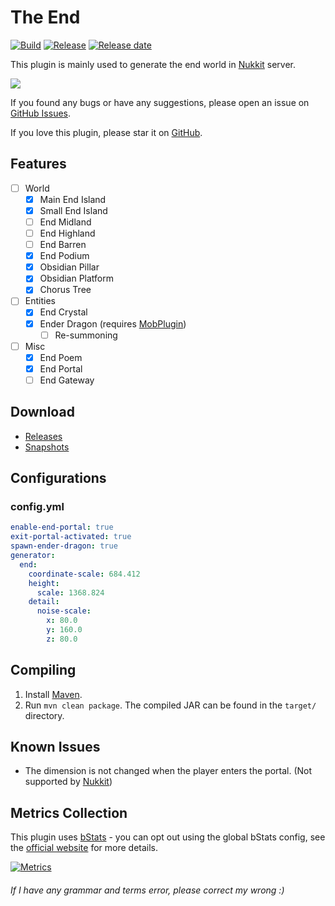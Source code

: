 # The End
[![Build](https://img.shields.io/circleci/build/github/wode490390/TheEnd/master)](https://circleci.com/gh/wode490390/TheEnd/tree/master)
[![Release](https://img.shields.io/github/v/release/wode490390/TheEnd)](https://github.com/wode490390/TheEnd/releases)
[![Release date](https://img.shields.io/github/release-date/wode490390/TheEnd)](https://github.com/wode490390/TheEnd/releases)
<!--[![Servers](https://img.shields.io/bstats/servers/4882)](https://bstats.org/plugin/bukkit/TheEnd/4882)
[![Players](https://img.shields.io/bstats/players/4882)](https://bstats.org/plugin/bukkit/TheEnd/4882)-->

This plugin is mainly used to generate the end world in [Nukkit](https://github.com/NukkitX/Nukkit) server.

[![](https://i.loli.net/2019/06/12/5d0035e6ec88465573.png)](https://www.mcbbs.net/thread-872583-1-1.html "末路之地")

If you found any bugs or have any suggestions, please open an issue on [GitHub Issues](https://github.com/wode490390/TheEnd/issues).

If you love this plugin, please star it on [GitHub](https://github.com/wode490390/TheEnd).

## Features
- [ ] World
  - [X] Main End Island
  - [X] Small End Island
  - [ ] End Midland
  - [ ] End Highland
  - [ ] End Barren
  - [X] End Podium
  - [X] Obsidian Pillar
  - [X] Obsidian Platform
  - [X] Chorus Tree
- [ ] Entities
  - [X] End Crystal
  - [X] Ender Dragon (requires [MobPlugin](https://github.com/Nukkit-coders/MobPlugin))
    - [ ] Re-summoning
- [ ] Misc
  - [X] End Poem
  - [X] End Portal
  - [ ] End Gateway

## Download
- [Releases](https://github.com/wode490390/TheEnd/releases)
- [Snapshots](https://circleci.com/gh/wode490390/TheEnd)

## Configurations

### config.yml
```yaml
enable-end-portal: true
exit-portal-activated: true
spawn-ender-dragon: true
generator:
  end:
    coordinate-scale: 684.412
    height:
      scale: 1368.824
    detail:
      noise-scale:
        x: 80.0
        y: 160.0
        z: 80.0
```

## Compiling
1. Install [Maven](https://maven.apache.org/).
2. Run `mvn clean package`. The compiled JAR can be found in the `target/` directory.

## Known Issues
+ The dimension is not changed when the player enters the portal. (Not supported by [Nukkit](https://github.com/NukkitX/Nukkit/issues/839))

## Metrics Collection

This plugin uses [bStats](https://github.com/wode490390/bStats-Nukkit) - you can opt out using the global bStats config, see the [official website](https://bstats.org/getting-started) for more details.

[![Metrics](https://bstats.org/signatures/bukkit/TheEnd.svg)](https://bstats.org/plugin/bukkit/TheEnd/4882)

###### If I have any grammar and terms error, please correct my wrong :)
